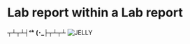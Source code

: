 # Lab report within a Lab report
**┬┴┬┴┤ᵒᵏ (･_├┬┴┬┴**
![JELLY](https://user-images.githubusercontent.com/84883798/149263528-4cebc4fe-60ab-4d75-9d90-c0fda5365523.JPG)
